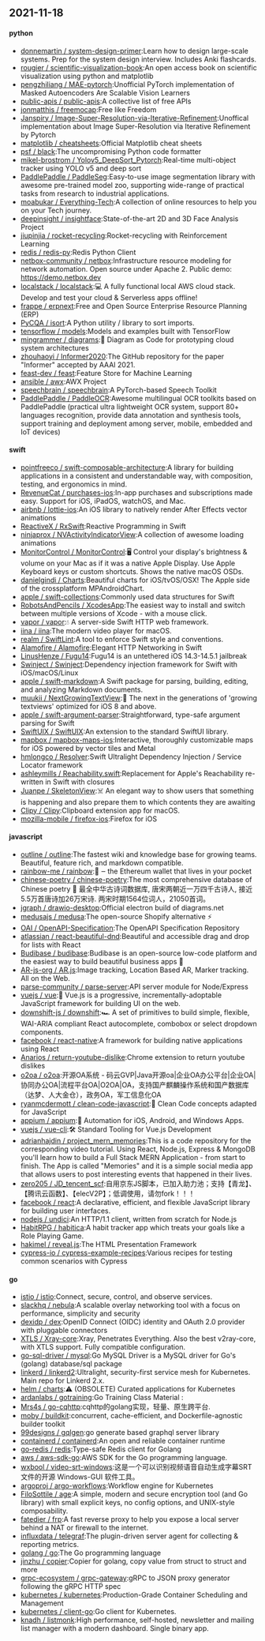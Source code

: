 ## 2021-11-18

#### python
* [donnemartin / system-design-primer](https://github.com/donnemartin/system-design-primer):Learn how to design large-scale systems. Prep for the system design interview. Includes Anki flashcards.
* [rougier / scientific-visualization-book](https://github.com/rougier/scientific-visualization-book):An open access book on scientific visualization using python and matplotlib
* [pengzhiliang / MAE-pytorch](https://github.com/pengzhiliang/MAE-pytorch):Unofficial PyTorch implementation of Masked Autoencoders Are Scalable Vision Learners
* [public-apis / public-apis](https://github.com/public-apis/public-apis):A collective list of free APIs
* [jonmatthis / freemocap](https://github.com/jonmatthis/freemocap):Free like Freedom
* [Janspiry / Image-Super-Resolution-via-Iterative-Refinement](https://github.com/Janspiry/Image-Super-Resolution-via-Iterative-Refinement):Unoffical implementation about Image Super-Resolution via Iterative Refinement by Pytorch
* [matplotlib / cheatsheets](https://github.com/matplotlib/cheatsheets):Official Matplotlib cheat sheets
* [psf / black](https://github.com/psf/black):The uncompromising Python code formatter
* [mikel-brostrom / Yolov5_DeepSort_Pytorch](https://github.com/mikel-brostrom/Yolov5_DeepSort_Pytorch):Real-time multi-object tracker using YOLO v5 and deep sort
* [PaddlePaddle / PaddleSeg](https://github.com/PaddlePaddle/PaddleSeg):Easy-to-use image segmentation library with awesome pre-trained model zoo, supporting wide-range of practical tasks from research to industrial applications.
* [moabukar / Everything-Tech](https://github.com/moabukar/Everything-Tech):A collection of online resources to help you on your Tech journey.
* [deepinsight / insightface](https://github.com/deepinsight/insightface):State-of-the-art 2D and 3D Face Analysis Project
* [jiupinjia / rocket-recycling](https://github.com/jiupinjia/rocket-recycling):Rocket-recycling with Reinforcement Learning
* [redis / redis-py](https://github.com/redis/redis-py):Redis Python Client
* [netbox-community / netbox](https://github.com/netbox-community/netbox):Infrastructure resource modeling for network automation. Open source under Apache 2. Public demo: https://demo.netbox.dev
* [localstack / localstack](https://github.com/localstack/localstack):💻
A fully functional local AWS cloud stack. Develop and test your cloud & Serverless apps offline!
* [frappe / erpnext](https://github.com/frappe/erpnext):Free and Open Source Enterprise Resource Planning (ERP)
* [PyCQA / isort](https://github.com/PyCQA/isort):A Python utility / library to sort imports.
* [tensorflow / models](https://github.com/tensorflow/models):Models and examples built with TensorFlow
* [mingrammer / diagrams](https://github.com/mingrammer/diagrams):🎨
Diagram as Code for prototyping cloud system architectures
* [zhouhaoyi / Informer2020](https://github.com/zhouhaoyi/Informer2020):The GitHub repository for the paper "Informer" accepted by AAAI 2021.
* [feast-dev / feast](https://github.com/feast-dev/feast):Feature Store for Machine Learning
* [ansible / awx](https://github.com/ansible/awx):AWX Project
* [speechbrain / speechbrain](https://github.com/speechbrain/speechbrain):A PyTorch-based Speech Toolkit
* [PaddlePaddle / PaddleOCR](https://github.com/PaddlePaddle/PaddleOCR):Awesome multilingual OCR toolkits based on PaddlePaddle (practical ultra lightweight OCR system, support 80+ languages recognition, provide data annotation and synthesis tools, support training and deployment among server, mobile, embedded and IoT devices)

#### swift
* [pointfreeco / swift-composable-architecture](https://github.com/pointfreeco/swift-composable-architecture):A library for building applications in a consistent and understandable way, with composition, testing, and ergonomics in mind.
* [RevenueCat / purchases-ios](https://github.com/RevenueCat/purchases-ios):In-app purchases and subscriptions made easy. Support for iOS, iPadOS, watchOS, and Mac.
* [airbnb / lottie-ios](https://github.com/airbnb/lottie-ios):An iOS library to natively render After Effects vector animations
* [ReactiveX / RxSwift](https://github.com/ReactiveX/RxSwift):Reactive Programming in Swift
* [ninjaprox / NVActivityIndicatorView](https://github.com/ninjaprox/NVActivityIndicatorView):A collection of awesome loading animations
* [MonitorControl / MonitorControl](https://github.com/MonitorControl/MonitorControl):🖥
Control your display's brightness & volume on your Mac as if it was a native Apple Display. Use Apple Keyboard keys or custom shortcuts. Shows the native macOS OSDs.
* [danielgindi / Charts](https://github.com/danielgindi/Charts):Beautiful charts for iOS/tvOS/OSX! The Apple side of the crossplatform MPAndroidChart.
* [apple / swift-collections](https://github.com/apple/swift-collections):Commonly used data structures for Swift
* [RobotsAndPencils / XcodesApp](https://github.com/RobotsAndPencils/XcodesApp):The easiest way to install and switch between multiple versions of Xcode - with a mouse click.
* [vapor / vapor](https://github.com/vapor/vapor):💧
A server-side Swift HTTP web framework.
* [iina / iina](https://github.com/iina/iina):The modern video player for macOS.
* [realm / SwiftLint](https://github.com/realm/SwiftLint):A tool to enforce Swift style and conventions.
* [Alamofire / Alamofire](https://github.com/Alamofire/Alamofire):Elegant HTTP Networking in Swift
* [LinusHenze / Fugu14](https://github.com/LinusHenze/Fugu14):Fugu14 is an untethered iOS 14.3-14.5.1 jailbreak
* [Swinject / Swinject](https://github.com/Swinject/Swinject):Dependency injection framework for Swift with iOS/macOS/Linux
* [apple / swift-markdown](https://github.com/apple/swift-markdown):A Swift package for parsing, building, editing, and analyzing Markdown documents.
* [muukii / NextGrowingTextView](https://github.com/muukii/NextGrowingTextView):📝
The next in the generations of 'growing textviews' optimized for iOS 8 and above.
* [apple / swift-argument-parser](https://github.com/apple/swift-argument-parser):Straightforward, type-safe argument parsing for Swift
* [SwiftUIX / SwiftUIX](https://github.com/SwiftUIX/SwiftUIX):An extension to the standard SwiftUI library.
* [mapbox / mapbox-maps-ios](https://github.com/mapbox/mapbox-maps-ios):Interactive, thoroughly customizable maps for iOS powered by vector tiles and Metal
* [hmlongco / Resolver](https://github.com/hmlongco/Resolver):Swift Ultralight Dependency Injection / Service Locator framework
* [ashleymills / Reachability.swift](https://github.com/ashleymills/Reachability.swift):Replacement for Apple's Reachability re-written in Swift with closures
* [Juanpe / SkeletonView](https://github.com/Juanpe/SkeletonView):☠️
An elegant way to show users that something is happening and also prepare them to which contents they are awaiting
* [Clipy / Clipy](https://github.com/Clipy/Clipy):Clipboard extension app for macOS.
* [mozilla-mobile / firefox-ios](https://github.com/mozilla-mobile/firefox-ios):Firefox for iOS

#### javascript
* [outline / outline](https://github.com/outline/outline):The fastest wiki and knowledge base for growing teams. Beautiful, feature rich, and markdown compatible.
* [rainbow-me / rainbow](https://github.com/rainbow-me/rainbow):🌈
‒ the Ethereum wallet that lives in your pocket
* [chinese-poetry / chinese-poetry](https://github.com/chinese-poetry/chinese-poetry):The most comprehensive database of Chinese poetry
🧶
最全中华古诗词数据库, 唐宋两朝近一万四千古诗人, 接近5.5万首唐诗加26万宋诗. 两宋时期1564位词人，21050首词。
* [jgraph / drawio-desktop](https://github.com/jgraph/drawio-desktop):Official electron build of diagrams.net
* [medusajs / medusa](https://github.com/medusajs/medusa):The open-source Shopify alternative
⚡️
* [OAI / OpenAPI-Specification](https://github.com/OAI/OpenAPI-Specification):The OpenAPI Specification Repository
* [atlassian / react-beautiful-dnd](https://github.com/atlassian/react-beautiful-dnd):Beautiful and accessible drag and drop for lists with React
* [Budibase / budibase](https://github.com/Budibase/budibase):Budibase is an open-source low-code platform and the easiest way to build beautiful business apps
🚀
* [AR-js-org / AR.js](https://github.com/AR-js-org/AR.js):Image tracking, Location Based AR, Marker tracking. All on the Web.
* [parse-community / parse-server](https://github.com/parse-community/parse-server):API server module for Node/Express
* [vuejs / vue](https://github.com/vuejs/vue):🖖
Vue.js is a progressive, incrementally-adoptable JavaScript framework for building UI on the web.
* [downshift-js / downshift](https://github.com/downshift-js/downshift):🏎
A set of primitives to build simple, flexible, WAI-ARIA compliant React autocomplete, combobox or select dropdown components.
* [facebook / react-native](https://github.com/facebook/react-native):A framework for building native applications using React
* [Anarios / return-youtube-dislike](https://github.com/Anarios/return-youtube-dislike):Chrome extension to return youtube dislikes
* [o2oa / o2oa](https://github.com/o2oa/o2oa):开源OA系统 - 码云GVP|Java开源oa|企业OA办公平台|企业OA|协同办公OA|流程平台OA|O2OA|OA，支持国产麒麟操作系统和国产数据库（达梦、人大金仓），政务OA，军工信息化OA
* [ryanmcdermott / clean-code-javascript](https://github.com/ryanmcdermott/clean-code-javascript):🛁
Clean Code concepts adapted for JavaScript
* [appium / appium](https://github.com/appium/appium):📱
Automation for iOS, Android, and Windows Apps.
* [vuejs / vue-cli](https://github.com/vuejs/vue-cli):🛠️
Standard Tooling for Vue.js Development
* [adrianhajdin / project_mern_memories](https://github.com/adrianhajdin/project_mern_memories):This is a code repository for the corresponding video tutorial. Using React, Node.js, Express & MongoDB you'll learn how to build a Full Stack MERN Application - from start to finish. The App is called "Memories" and it is a simple social media app that allows users to post interesting events that happened in their lives.
* [zero205 / JD_tencent_scf](https://github.com/zero205/JD_tencent_scf):自用京东JS脚本，已加入助力池；支持【青龙】、【腾讯云函数】、【elecV2P】；低调使用，请勿fork！！！
* [facebook / react](https://github.com/facebook/react):A declarative, efficient, and flexible JavaScript library for building user interfaces.
* [nodejs / undici](https://github.com/nodejs/undici):An HTTP/1.1 client, written from scratch for Node.js
* [HabitRPG / habitica](https://github.com/HabitRPG/habitica):A habit tracker app which treats your goals like a Role Playing Game.
* [hakimel / reveal.js](https://github.com/hakimel/reveal.js):The HTML Presentation Framework
* [cypress-io / cypress-example-recipes](https://github.com/cypress-io/cypress-example-recipes):Various recipes for testing common scenarios with Cypress

#### go
* [istio / istio](https://github.com/istio/istio):Connect, secure, control, and observe services.
* [slackhq / nebula](https://github.com/slackhq/nebula):A scalable overlay networking tool with a focus on performance, simplicity and security
* [dexidp / dex](https://github.com/dexidp/dex):OpenID Connect (OIDC) identity and OAuth 2.0 provider with pluggable connectors
* [XTLS / Xray-core](https://github.com/XTLS/Xray-core):Xray, Penetrates Everything. Also the best v2ray-core, with XTLS support. Fully compatible configuration.
* [go-sql-driver / mysql](https://github.com/go-sql-driver/mysql):Go MySQL Driver is a MySQL driver for Go's (golang) database/sql package
* [linkerd / linkerd2](https://github.com/linkerd/linkerd2):Ultralight, security-first service mesh for Kubernetes. Main repo for Linkerd 2.x.
* [helm / charts](https://github.com/helm/charts):⚠️
(OBSOLETE) Curated applications for Kubernetes
* [ardanlabs / gotraining](https://github.com/ardanlabs/gotraining):Go Training Class Material :
* [Mrs4s / go-cqhttp](https://github.com/Mrs4s/go-cqhttp):cqhttp的golang实现，轻量、原生跨平台.
* [moby / buildkit](https://github.com/moby/buildkit):concurrent, cache-efficient, and Dockerfile-agnostic builder toolkit
* [99designs / gqlgen](https://github.com/99designs/gqlgen):go generate based graphql server library
* [containerd / containerd](https://github.com/containerd/containerd):An open and reliable container runtime
* [go-redis / redis](https://github.com/go-redis/redis):Type-safe Redis client for Golang
* [aws / aws-sdk-go](https://github.com/aws/aws-sdk-go):AWS SDK for the Go programming language.
* [wxbool / video-srt-windows](https://github.com/wxbool/video-srt-windows):这是一个可以识别视频语音自动生成字幕SRT文件的开源 Windows-GUI 软件工具。
* [argoproj / argo-workflows](https://github.com/argoproj/argo-workflows):Workflow engine for Kubernetes
* [FiloSottile / age](https://github.com/FiloSottile/age):A simple, modern and secure encryption tool (and Go library) with small explicit keys, no config options, and UNIX-style composability.
* [fatedier / frp](https://github.com/fatedier/frp):A fast reverse proxy to help you expose a local server behind a NAT or firewall to the internet.
* [influxdata / telegraf](https://github.com/influxdata/telegraf):The plugin-driven server agent for collecting & reporting metrics.
* [golang / go](https://github.com/golang/go):The Go programming language
* [jinzhu / copier](https://github.com/jinzhu/copier):Copier for golang, copy value from struct to struct and more
* [grpc-ecosystem / grpc-gateway](https://github.com/grpc-ecosystem/grpc-gateway):gRPC to JSON proxy generator following the gRPC HTTP spec
* [kubernetes / kubernetes](https://github.com/kubernetes/kubernetes):Production-Grade Container Scheduling and Management
* [kubernetes / client-go](https://github.com/kubernetes/client-go):Go client for Kubernetes.
* [knadh / listmonk](https://github.com/knadh/listmonk):High performance, self-hosted, newsletter and mailing list manager with a modern dashboard. Single binary app.
